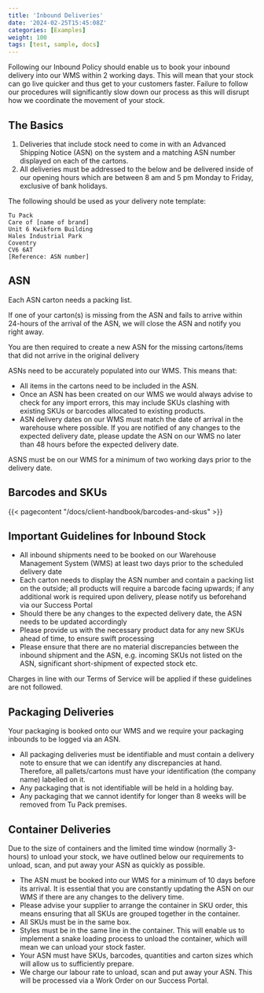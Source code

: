```yaml
---
title: 'Inbound Deliveries'
date: '2024-02-25T15:45:08Z'
categories: [Examples]
weight: 100
tags: [test, sample, docs]
---
```

Following our Inbound Policy should enable us to book your inbound delivery into our WMS within 2 working days. This will mean that your stock can go live quicker and thus get to your customers faster. Failure to follow our procedures will significantly slow down our process as this will disrupt how we coordinate the movement of your stock.

## The Basics

1. Deliveries that include stock need to come in with an Advanced Shipping Notice (ASN) on the system and a matching ASN number displayed on each of the cartons.
2. All deliveries must be addressed to the below and be delivered inside of our opening hours which are between 8 am and 5 pm Monday to Friday, exclusive of bank holidays.

The following should be used as your delivery note template:

```
Tu Pack
Care of [name of brand]
Unit 6 Kwikform Building
Hales Industrial Park
Coventry
CV6 6AT
[Reference: ASN number]

```
## ASN
Each ASN carton needs a packing list. 

If one of your carton(s) is missing from the ASN and fails to arrive within 24-hours 
of the arrival of the ASN, we will close the ASN and notify you right away. 

You are then required to create a new ASN for the missing cartons/items that did not arrive in the original delivery

ASNs need to be accurately populated into our WMS. This means that:

- All items in the cartons need to be included in the ASN.
- Once an ASN has been created on our WMS we would always advise to check for any
import errors, this may include SKUs clashing with existing SKUs or barcodes allocated
to existing products.
- ASN delivery dates on our WMS must match the date of arrival in the warehouse where
possible. If you are notified of any changes to the expected delivery date, please update
the ASN on our WMS no later than 48 hours before the expected delivery date.

ASNS must be on our WMS for a minimum of two working days prior to the delivery date.

## Barcodes and SKUs
{{< pagecontent "/docs/client-handbook/barcodes-and-skus" >}}


## Important Guidelines for Inbound Stock
- All inbound shipments need to be booked on our Warehouse Management System (WMS)
at least two days prior to the scheduled delivery date
- Each carton needs to display the ASN number and contain a packing list on the outside;
all products will require a barcode facing upwards;
if any additional work is required upon delivery, please notify us beforehand via our
Success Portal
- Should there be any changes to the expected delivery date, the ASN needs to be updated
accordingly
- Please provide us with the necessary product data for any new SKUs ahead of time, to
ensure swift processing
- Please ensure that there are no material discrepancies between the inbound shipment and
the ASN, e.g. incoming SKUs not listed on the ASN, significant short-shipment of expected
stock etc.

Charges in line with our Terms of Service will be applied if these guidelines are not
followed.

## Packaging Deliveries

Your packaging is booked onto our WMS and we require your packaging inbounds to be
logged via an ASN.

- All packaging deliveries must be identifiable and must contain a delivery note to ensure
that we can identify any discrepancies at hand. Therefore, all pallets/cartons must have
your identification (the company name) labelled on it.
- Any packaging that is not identifiable will be held in a holding bay.
- Any packaging that we cannot identify for longer than 8 weeks will be removed from Tu
Pack premises.

## Container Deliveries

Due to the size of containers and the limited time window (normally 3-hours) to unload
your stock, we have outlined below our requirements to unload, scan, and put away your
ASN as quickly as possible.

- The ASN must be booked into our WMS for a minimum of 10 days before its arrival. It
is essential that you are constantly updating the ASN on our WMS if there are any
changes to the delivery time.
- Please advise your supplier to arrange the container in SKU order, this means ensuring
that all SKUs are grouped together in the container.
- All SKUs must be in the same box.
- Styles must be in the same line in the container. This will enable us to implement a
snake loading process to unload the container, which will mean we can unload your
stock faster.
- Your ASN must have SKUs, barcodes, quantities and carton sizes which will allow us to
sufficiently prepare.
- We charge our labour rate to unload, scan and put away your ASN. This will be
processed via a Work Order on our Success Portal.
